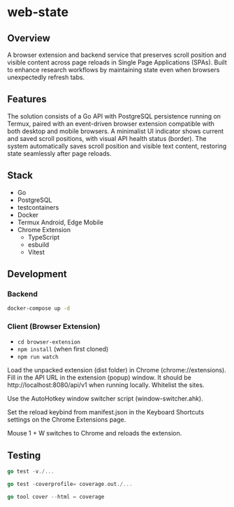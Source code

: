 # web-state

## Overview
A browser extension and backend service that preserves scroll position and visible content across page reloads in Single Page Applications (SPAs). Built to enhance research workflows by maintaining state even when browsers unexpectedly refresh tabs.

## Features
The solution consists of a Go API with PostgreSQL persistence running on Termux, paired with an event-driven browser extension compatible with both desktop and mobile browsers. A minimalist UI indicator shows current and saved scroll positions, with visual API health status (border). The system automatically saves scroll position and visible text content, restoring state seamlessly after page reloads.

## Stack

- Go
- PostgreSQL
- testcontainers
- Docker
- Termux Android, Edge Mobile
- Chrome Extension
  - TypeScript
  - esbuild
  - Vitest

## Development

### Backend

```bash
docker-compose up -d
```

### Client (Browser Extension)

- `cd browser-extension`
- `npm install` (when first cloned)
- `npm run watch`

Load the unpacked extension (dist folder) in Chrome (chrome://extensions).
Fill in the API URL in the extension (popup) window. It should be http://localhost:8080/api/v1 when running locally.
Whitelist the sites.

Use the AutoHotkey window switcher script (window-switcher.ahk).

Set the reload keybind from manifest.json in the Keyboard Shortcuts settings on the Chrome Extensions page.

Mouse 1 + W switches to Chrome and reloads the extension.

## Testing

```go
go test -v./...

go test -coverprofile= coverage.out./...

go tool cover --html = coverage
```
